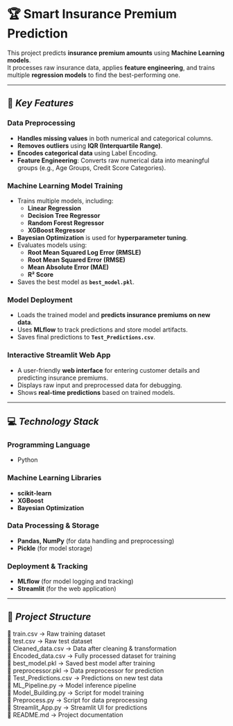 # 🏆 Smart Insurance Premium Prediction

This project predicts **insurance premium amounts** using **Machine Learning models**.  
It processes raw insurance data, applies **feature engineering**, and trains multiple **regression models** to find the best-performing one.

---

## 🚀 *Key Features*
### __Data Preprocessing__  
- **Handles missing values** in both numerical and categorical columns.  
- **Removes outliers** using **IQR (Interquartile Range)**.  
- **Encodes categorical data** using Label Encoding.  
- **Feature Engineering**: Converts raw numerical data into meaningful groups (e.g., Age Groups, Credit Score Categories).  

### __Machine Learning Model Training__  
- Trains multiple models, including:
  - **Linear Regression**
  - **Decision Tree Regressor**
  - **Random Forest Regressor**
  - **XGBoost Regressor**
- **Bayesian Optimization** is used for **hyperparameter tuning**.  
- Evaluates models using:
  - **Root Mean Squared Log Error (RMSLE)**
  - **Root Mean Squared Error (RMSE)**
  - **Mean Absolute Error (MAE)**
  - **R² Score**  
- Saves the best model as **`best_model.pkl`**.  

### __Model Deployment__  
- Loads the trained model and **predicts insurance premiums on new data**.  
- Uses **MLflow** to track predictions and store model artifacts.  
- Saves final predictions to **`Test_Predictions.csv`**.  

### __Interactive Streamlit Web App__  
- A user-friendly **web interface** for entering customer details and predicting insurance premiums.  
- Displays raw input and preprocessed data for debugging.  
- Shows **real-time predictions** based on trained models.  

---

## 💻 *Technology Stack*
### __Programming Language__
- Python  

### __Machine Learning Libraries__
- **scikit-learn**  
- **XGBoost**  
- **Bayesian Optimization**  

### __Data Processing & Storage__
- **Pandas, NumPy** (for data handling and preprocessing)  
- **Pickle** (for model storage)  

### __Deployment & Tracking__
- **MLflow** (for model logging and tracking)  
- **Streamlit** (for the web application)  

---

## 📂 *Project Structure*
📜 train.csv -> Raw training dataset  
📜 test.csv -> Raw test dataset  
📜 Cleaned_data.csv -> Data after cleaning & transformation  
📜 Encoded_data.csv -> Fully processed dataset for training  
📜 best_model.pkl -> Saved best model after training  
📜 preprocessor.pkl -> Data preprocessor for prediction  
📜 Test_Predictions.csv -> Predictions on new test data  
📜 ML_Pipeline.py -> Model inference pipeline  
📜 Model_Building.py -> Script for model training  
📜 Preprocess.py -> Script for data preprocessing  
📜 Streamlit_App.py -> Streamlit UI for predictions  
📜 README.md -> Project documentation
